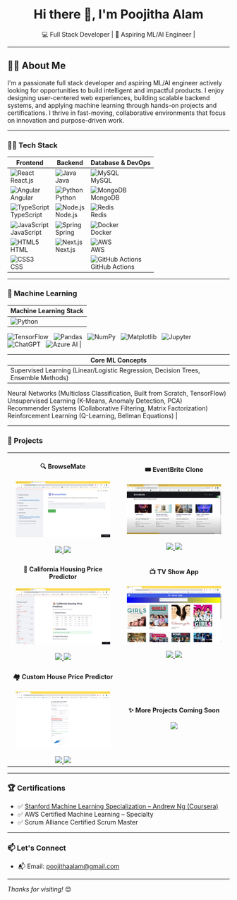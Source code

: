 <h1 align="center">Hi there 👋, I'm Poojitha Alam</h1>
<p align="center">
  💻 Full Stack Developer | 🤖 Aspiring ML/AI Engineer |
</p>

---

## 🧑‍💻 About Me

I'm a passionate full stack developer and aspiring ML/AI engineer actively looking for opportunities to build intelligent and impactful products. I enjoy designing user-centered web experiences, building scalable backend systems, and applying machine learning through hands-on projects and certifications. I thrive in fast-moving, collaborative environments that focus on innovation and purpose-driven work.

---

### 👩‍💻 Tech Stack

| **Frontend**                         | **Backend**                         | **Database & DevOps**             |
|-------------------------------------|-------------------------------------|-----------------------------------|
| ![React](https://img.shields.io/badge/React-black?style=flat-square&logo=react) <br> React.js | ![Java](https://img.shields.io/badge/Java-black?style=flat-square&logo=java) <br> Java | ![MySQL](https://img.shields.io/badge/MySQL-black?style=flat-square&logo=mysql) <br> MySQL |
| ![Angular](https://img.shields.io/badge/Angular-black?style=flat-square&logo=angular) <br> Angular | ![Python](https://img.shields.io/badge/Python-black?style=flat-square&logo=python) <br> Python | ![MongoDB](https://img.shields.io/badge/MongoDB-black?style=flat-square&logo=mongodb) <br> MongoDB |
| ![TypeScript](https://img.shields.io/badge/TypeScript-black?style=flat-square&logo=typescript) <br> TypeScript | ![Node.js](https://img.shields.io/badge/Node.js-black?style=flat-square&logo=node.js) <br> Node.js | ![Redis](https://img.shields.io/badge/Redis-black?style=flat-square&logo=redis) <br> Redis |
| ![JavaScript](https://img.shields.io/badge/JavaScript-black?style=flat-square&logo=javascript) <br> JavaScript | ![Spring](https://img.shields.io/badge/Spring-black?style=flat-square&logo=spring) <br> Spring | ![Docker](https://img.shields.io/badge/Docker-black?style=flat-square&logo=docker) <br> Docker |
| ![HTML5](https://img.shields.io/badge/HTML5-black?style=flat-square&logo=html5) <br> HTML | ![Next.js](https://img.shields.io/badge/Next.js-black?style=flat-square&logo=next.js) <br> Next.js | ![AWS](https://img.shields.io/badge/AWS-black?style=flat-square&logo=amazonaws) <br> AWS |
| ![CSS3](https://img.shields.io/badge/CSS3-black?style=flat-square&logo=css3) <br> CSS |  | ![GitHub Actions](https://img.shields.io/badge/GitHub_Actions-black?style=flat-square&logo=githubactions) <br> GitHub Actions |

---

### 🧠 Machine Learning

| **Machine Learning Stack** |
|----------------------------|
| ![Python](https://img.shields.io/badge/Python-black?style=flat-square&logo=python) &nbsp;
![TensorFlow](https://img.shields.io/badge/TensorFlow-black?style=flat-square&logo=tensorflow) &nbsp;
![Pandas](https://img.shields.io/badge/Pandas-black?style=flat-square&logo=pandas) &nbsp;
![NumPy](https://img.shields.io/badge/NumPy-black?style=flat-square&logo=numpy) &nbsp;
![Matplotlib](https://img.shields.io/badge/Matplotlib-black?style=flat-square&logo=matplotlib) &nbsp;
![Jupyter](https://img.shields.io/badge/Jupyter-black?style=flat-square&logo=jupyter) &nbsp;
![ChatGPT](https://img.shields.io/badge/ChatGPT-black?style=flat-square&logo=openai) &nbsp;
![Azure AI](https://img.shields.io/badge/Azure_AI-black?style=flat-square&logo=microsoftazure) |

| **Core ML Concepts** |
|----------------------|
| Supervised Learning (Linear/Logistic Regression, Decision Trees, Ensemble Methods)  
Neural Networks (Multiclass Classification, Built from Scratch, TensorFlow)  
Unsupervised Learning (K-Means, Anomaly Detection, PCA)  
Recommender Systems (Collaborative Filtering, Matrix Factorization)  
Reinforcement Learning (Q-Learning, Bellman Equations) |

---

### 💼 Projects
<table> <tr> <td align="center" width="50%"> <h4>🔍 BrowseMate</h4> <img src="https://github.com/PoojithaAlam/BrowseMate/blob/301b339a695127ebeeb0e9f14659102245c816f2/BrowseMate.png?raw=true" width="90%" /> <br><br> <a href="https://github.com/PoojithaAlam/BrowseMate"> <img src="https://img.shields.io/badge/Repo-black?style=flat-square&logo=github" /> </a> <a href="https://browsemate.streamlit.app/"> <img src="https://img.shields.io/badge/Website-black?style=flat-square&logo=vercel" /> </a> </td> <td align="center" width="50%"> <h4>🎟️ EventBrite Clone</h4> <img src="https://github.com/PoojithaAlam/event_brite/blob/c5224873282bc455b259555f649bf5a4c49cc17b/EventBrite.png?raw=true" width="90%" /> <br><br> <a href="https://github.com/PoojithaAlam/EventBrite_FullStack"> <img src="https://img.shields.io/badge/Repo-black?style=flat-square&logo=github" /> </a> <a href="https://eventbrite-6e7m.onrender.com"> <img src="https://img.shields.io/badge/Website-black?style=flat-square&logo=vercel" /> </a> </td> </tr> <tr> <td align="center" width="50%"> <h4>🏡 California Housing Price Predictor</h4> <img src="https://github.com/PoojithaAlam/California-Housing-Price-Predictor/blob/0abd11e16487f9781f7ceb719b0515f8e009c905/California.png?raw=true" width="90%" /> <br><br> <a href="https://github.com/PoojithaAlam/California-Housing-Price-Predictor"> <img src="https://img.shields.io/badge/Repo-black?style=flat-square&logo=github" /> </a> <a href="https://housepredictionapp1.streamlit.app/"> <img src="https://img.shields.io/badge/Website-black?style=flat-square&logo=vercel" /> </a> </td> <td align="center" width="50%"> <h4>📺 TV Show App</h4> <img src="https://github.com/PoojithaAlam/TVShowApp/blob/db270a8728e61c84424adf71d0df48a6a0b20e71/TVSHOWAPP.png?raw=true" width="90%" /> <br><br> <a href="https://github.com/PoojithaAlam/TVShowApp"> <img src="https://img.shields.io/badge/Repo-black?style=flat-square&logo=github" /> </a> <a href="https://tvshowapp1-puh7.onrender.com/"> <img src="https://img.shields.io/badge/Website-black?style=flat-square&logo=vercel" /> </a> </td> </tr> <tr> <td align="center" width="50%"> <h4>🏘️ Custom House Price Predictor</h4> <img src="https://github.com/PoojithaAlam/Custom-House-Price-Predictor/blob/36e669d8e3d9aee287762d9be37f453fa000912d/Custom%20House2.png?raw=true" width="90%" /> <br><br> <a href="https://github.com/PoojithaAlam/Custom-House-Price-Predictor"> <img src="https://img.shields.io/badge/Repo-black?style=flat-square&logo=github" /> </a> <a href="https://custom-house-price-predictor-a.streamlit.app/"> <img src="https://img.shields.io/badge/Website-black?style=flat-square&logo=vercel" /> </a> </td> <td align="center" width="50%"> <h4>✨ More Projects Coming Soon</h4> <img src="https://via.placeholder.com/300x200.png?text=More+Projects+Coming+Soon" width="90%" /> </td> </tr> </table>

---

### 🏆 Certifications

- ✅ [Stanford Machine Learning Specialization – Andrew Ng (Coursera)](https://www.coursera.org/specializations/machine-learning-introduction)
- ✅ AWS Certified Machine Learning – Specialty
- ✅ Scrum Alliance Certified Scrum Master

---

### 📫 Let's Connect

- 📬 Email: poojithaalam@gmail.com

---

_Thanks for visiting!_ 😊
